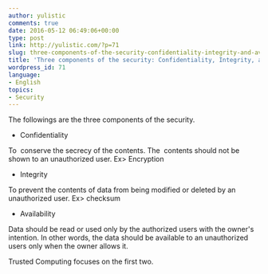 ```yaml
---
author: yulistic
comments: true
date: 2016-05-12 06:49:06+00:00
type: post
link: http://yulistic.com/?p=71
slug: three-components-of-the-security-confidentiality-integrity-and-availability
title: 'Three components of the security: Confidentiality, Integrity, and Availability'
wordpress_id: 71
language:
- English
topics:
- Security
---
```


The followings are the three components of the security.



	
  * Confidentiality


To  conserve the secrecy of the contents. The  contents should not be shown to an unauthorized user. Ex> Encryption

	
  * Integrity


To prevent the contents of data from being modified or deleted by an unauthorized user. Ex> checksum

	
  * Availability


Data should be read or used only by the authorized users with the owner's intention. In other words, the data should be available to an unauthorized users only when the owner allows it.

Trusted Computing focuses on the first two.
